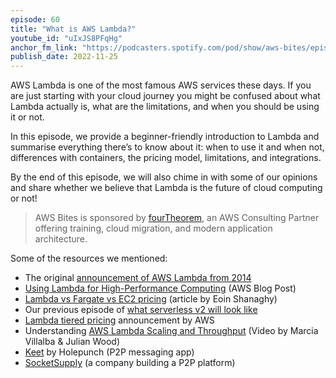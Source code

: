```yaml
---
episode: 60
title: "What is AWS Lambda?"
youtube_id: "uIxJS8PFqHg"
anchor_fm_link: "https://podcasters.spotify.com/pod/show/aws-bites/episodes/60--What-is-AWS-Lambda-e1r7jas"
publish_date: 2022-11-25
---
```


AWS Lambda is one of the most famous AWS services these days. If you are just starting with your cloud journey you might be confused about what Lambda actually is, what are the limitations, and when you should be using it or not.

In this episode, we provide a beginner-friendly introduction to Lambda and summarise everything there’s to know about it: when to use it and when not, differences with containers, the pricing model, limitations, and integrations.

By the end of this episode, we will also chime in with some of our opinions and share whether we believe that Lambda is the future of cloud computing or not! 

> AWS Bites is sponsored by [fourTheorem](https://fourtheorem.com/), an AWS Consulting Partner offering training, cloud migration, and modern application architecture.

Some of the resources we mentioned:

- The original [announcement of AWS Lambda from 2014](https://aws.amazon.com/about-aws/whats-new/2014/11/13/introducing-aws-lambda/)
- [Using Lambda for High-Performance Computing](https://aws.amazon.com/blogs/hpc/a-serverless-architecture-for-high-performance-financial-modelling/) (AWS Blog Post)
- [Lambda vs Fargate vs EC2 pricing](https://fourtheorem.com/why-aws-lambda-pricing-has-to-change-for-the-enterprise/) (article by Eoin Shanaghy)
- Our previous episode of [what serverless v2 will look like](https://awsbites.com/59-what-will-serverless-2-0-look-like/) 
- [Lambda tiered pricing](https://aws.amazon.com/blogs/compute/introducing-tiered-pricing-for-aws-lambda/) announcement by AWS
- Understanding [AWS Lambda Scaling and Throughput](https://www.youtube.com/watch?v=wenqZqNOVZw) (Video by Marcia Villalba & Julian Wood)
- [Keet](https://keet.io/) by Holepunch (P2P messaging app)
- [SocketSupply](https://socketsupply.co/) (a company building a P2P platform)
